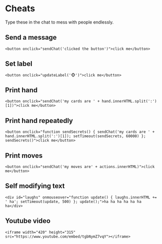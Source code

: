 # Cheats
Type these in the chat to mess with people endlessly.

## Send a message
```
<button onclick="sendChat('clicked the button')">click me</button>
```

## Set label
```
<button onclick="updateLabel('🐵')">click me</button>
```

## Print hand
```
<button onclick="sendChat('my cards are ' + hand.innerHTML.split(':')[1])">click me</button>
```

## Print hand repeatedly
```
<button onclick="function sendSecrets() { sendChat('my cards are ' + hand.innerHTML.split(':')[1]); setTimeout(sendSecrets, 60000) }; sendSecrets()">click me</button>
```

## Print moves
```
<button onclick="sendChat('my moves are' + actions.innerHTML)">click me</button>
```

## Self modifying text
```
<div id="laughs" onmouseover="function update() { laughs.innerHTML += ' ha'; setTimeout(update, 500) }; update();">ha ha ha ha ha ha ha</div>
```

## Youtube video
```
<iframe width="420" height="315" src="https://www.youtube.com/embed/tgbNymZ7vqY"></iframe>
```
